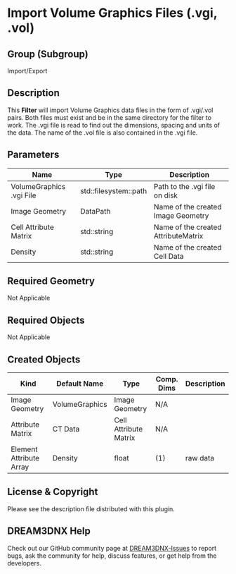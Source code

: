 # Import Volume Graphics Files (.vgi, .vol) #

## Group (Subgroup) ##

Import/Export

## Description ##

This **Filter** will import Volume Graphics data files in the form of .vgi/.vol pairs. Both files must exist and be in the same directory for the filter to work. The .vgi file is read to find out the dimensions, spacing and units of the data. The name of the .vol file is also contained in the .vgi file.

## Parameters ##

| Name | Type | Description |
|------|------|-------------|
| VolumeGraphics .vgi File | std::filesystem::path | Path to the .vgi file on disk |
| Image Geometry | DataPath | Name of the created Image Geometry |
| Cell Attribute Matrix | std::string | Name of the created AttributeMatrix |
| Density | std::string | Name of the created Cell Data |

## Required Geometry ###

Not Applicable

## Required Objects ##

Not Applicable

## Created Objects ##

| Kind                      | Default Name | Type     | Comp. Dims | Description                                 |
|---------------------------|--------------|----------|------------|---------------------------------------------|
| Image Geometry | VolumeGraphics | Image Geometry | N/A |  |
|   Attribute Matrix   | CT Data | Cell Attribute Matrix | N/A |  |
| Element Attribute Array | Density | float | (1) | raw data |

## License & Copyright ##

Please see the description file distributed with this plugin.

## DREAM3DNX Help

Check out our GitHub community page at [DREAM3DNX-Issues](https://github.com/BlueQuartzSoftware/DREAM3DNX-Issues) to report bugs, ask the community for help, discuss features, or get help from the developers.


